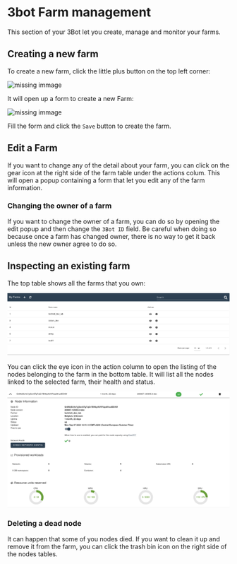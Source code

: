 # 3bot Farm management

This section of your 3Bot let you create, manage and monitor your farms. 

<!-- * [Monitoring the nodes health and usage](inspecting-an-existing-farm) -->

## Creating a new farm

To create a new farm, click the little plus button on the top left corner:

<img src="img/add_farm.png" width="160" alt="missing immage">

It will open up a form to create a new Farm:

<img src="img/new_farm.png" width="600" alt="missing immage">

Fill the form and click the `Save` button to create the farm.

## Edit a Farm

If you want to change any of the detail about your farm, you can click on the gear icon at the right side of the farm table under the actions colum. This will open a popup containing a form that let you edit any of the farm information.

### Changing the owner of a farm

If you want to change the owner of a farm, you can do so by opening the edit popup and then change the `3Bot ID` field. Be careful when doing so because once a farm has changed owner, there is no way to get it back unless the new owner agree to do so.

## Inspecting an existing farm

The top table shows all the farms that you own:

![overview](./img/farm_management_overview.png)

You can click the eye icon in the action column to open the listing of the nodes belonging to the farm in the bottom table. It will list all the nodes linked to the selected farm, their health and status.

![nodes listing](./img/farm_management_nodes.png)

### Deleting a dead node

It can happen that some of you nodes died. If you want to clean it up and remove it from the farm, you can click the trash bin icon on the right side of the nodes tables.
